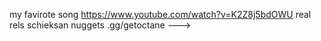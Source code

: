 my favirote song https://www.youtube.com/watch?v=K2Z8j5bdOWU
real rels
schieksan nuggets 
.gg/getoctane
--->
